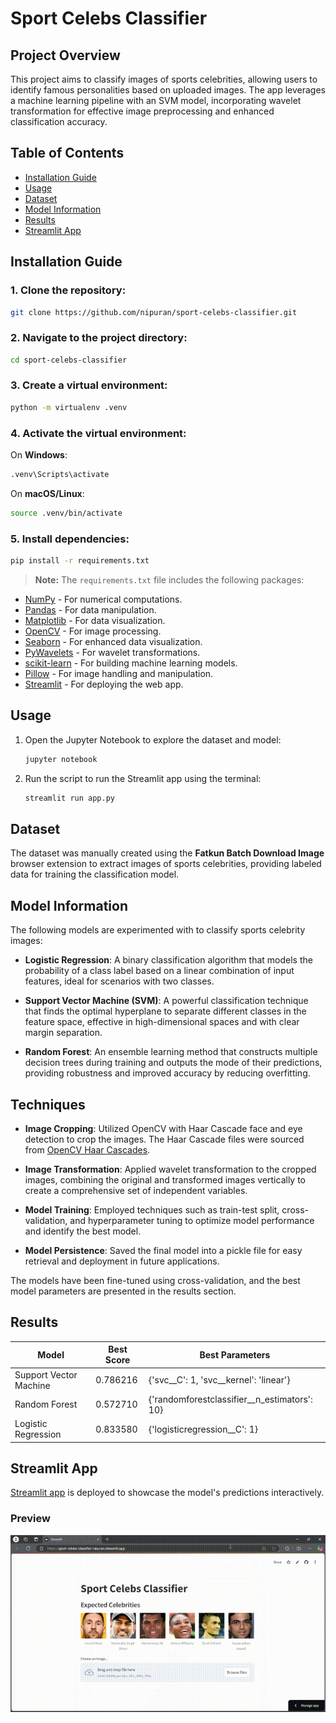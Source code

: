 # Sport Celebs Classifier

## Project Overview

This project aims to classify images of sports celebrities, allowing users to identify famous personalities based on uploaded images. The app leverages a machine learning pipeline with an SVM model, incorporating wavelet transformation for effective image preprocessing and enhanced classification accuracy.

## Table of Contents

- [Installation Guide](#installation-guide)
- [Usage](#usage)
- [Dataset](#dataset)
- [Model Information](#model-information)
- [Results](#results)
- [Streamlit App](#streamlit-app)

## Installation Guide

### 1. Clone the repository:
   ```bash
   git clone https://github.com/nipuran/sport-celebs-classifier.git
   ```

### 2. Navigate to the project directory:
   ```bash
   cd sport-celebs-classifier
   ```

### 3. Create a virtual environment:
   ```bash
   python -m virtualenv .venv
   ```

### 4. Activate the virtual environment:
   On **Windows**:
   ```bash
   .venv\Scripts\activate
   ```
   On **macOS/Linux**:
   ```bash
   source .venv/bin/activate
   ```

### 5. Install dependencies:
   ```bash
   pip install -r requirements.txt
   ```

   > **Note:** The `requirements.txt` file includes the following packages:

   - [NumPy](https://pypi.org/project/numpy/) - For numerical computations.
   - [Pandas](https://pypi.org/project/pandas/) - For data manipulation.
   - [Matplotlib](https://pypi.org/project/matplotlib/) - For data visualization.
   - [OpenCV](https://pypi.org/project/opencv-python/) - For image processing.
   - [Seaborn](https://pypi.org/project/seaborn/) - For enhanced data visualization.
   - [PyWavelets](https://pypi.org/project/PyWavelets/) - For wavelet transformations.
   - [scikit-learn](https://pypi.org/project/scikit-learn/) - For building machine learning models.
   - [Pillow](https://pypi.org/project/Pillow/) - For image handling and manipulation.
   - [Streamlit](https://pypi.org/project/streamlit/) - For deploying the web app.

## Usage

1. Open the Jupyter Notebook to explore the dataset and model:
   ```bash
   jupyter notebook
   ```

2. Run the script to run the Streamlit app using the terminal:
   ```bash
   streamlit run app.py
   ```

## Dataset

The dataset was manually created using the **Fatkun Batch Download Image** browser extension to extract images of sports celebrities, providing labeled data for training the classification model.


## Model Information

The following models are experimented with to classify sports celebrity images:

- **Logistic Regression**: A binary classification algorithm that models the probability of a class label based on a linear combination of input features, ideal for scenarios with two classes.

- **Support Vector Machine (SVM)**: A powerful classification technique that finds the optimal hyperplane to separate different classes in the feature space, effective in high-dimensional spaces and with clear margin separation.

- **Random Forest**: An ensemble learning method that constructs multiple decision trees during training and outputs the mode of their predictions, providing robustness and improved accuracy by reducing overfitting.

## Techniques

- **Image Cropping**: Utilized OpenCV with Haar Cascade face and eye detection to crop the images. The Haar Cascade files were sourced from [OpenCV Haar Cascades](https://github.com/opencv/opencv/tree/4.x/data/haarcascades).
  
- **Image Transformation**: Applied wavelet transformation to the cropped images, combining the original and transformed images vertically to create a comprehensive set of independent variables.

- **Model Training**: Employed techniques such as train-test split, cross-validation, and hyperparameter tuning to optimize model performance and identify the best model.

- **Model Persistence**: Saved the final model into a pickle file for easy retrieval and deployment in future applications.

The models have been fine-tuned using cross-validation, and the best model parameters are presented in the results section.


## Results

| Model               | Best Score | Best Parameters                               |
|---------------------|------------|----------------------------------------------|
| Support Vector Machine | 0.786216  | {'svc__C': 1, 'svc__kernel': 'linear'}     |
| Random Forest       | 0.572710   | {'randomforestclassifier__n_estimators': 10} |
| Logistic Regression  | 0.833580   | {'logisticregression__C': 1}                |

## Streamlit App

[Streamlit app](https://sport-celebs-classifier-nipuran.streamlit.app/) is deployed to showcase the model's predictions interactively.

### Preview

<img src='preview-streamlit-app.gif' alt="App Preview">
